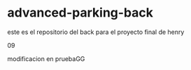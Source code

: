 # advanced-parking-back
este es el repositorio del back para el proyecto final de henry

09

modificacion en pruebaGG